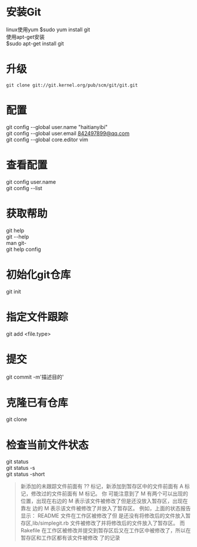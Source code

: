 # 安装Git  
linux使用yum
$sudo yum install git  
使用apt-get安装  
$sudo apt-get install git  
# 升级
```git clone git://git.kernel.org/pub/scm/git/git.git```
# 配置
git config --global user.name "haitianyibi"  
git config --global user.email 842497899@qq.com  
git config --global core.editor vim
# 查看配置
git config user.name  
git config --list
# 获取帮助
git help <verb>  
git <verb> --help  
man git-<verb>  
git help config
# 初始化git仓库
git init
# 指定文件跟踪
git add <file.type>
# 提交
git commit -m'描述目的'
# 克隆已有仓库
git clone <url>
# 检查当前文件状态
git status  
git status -s  
git status -short  
>新添加的未跟踪文件前面有 ?? 标记，新添加到暂存区中的文件前面有 A 标记，修改过的文件前面有 M 标记。 你
可能注意到了 M 有两个可以出现的位置，出现在右边的 M 表示该文件被修改了但是还没放入暂存区，出现在靠左
边的 M 表示该文件被修改了并放入了暂存区。 例如，上面的状态报告显示： README 文件在工作区被修改了但
是还没有将修改后的文件放入暂存区,lib/simplegit.rb 文件被修改了并将修改后的文件放入了暂存区。 而
Rakefile 在工作区被修改并提交到暂存区后又在工作区中被修改了，所以在暂存区和工作区都有该文件被修改
了的记录

